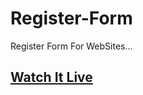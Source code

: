 # Register-Form
Register Form For WebSites...

## <a href="http://www.lasidusenash.ga/Register-Form">Watch It Live </a>
